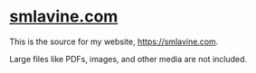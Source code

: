 # [smlavine.com](https://git.sr.ht/~smlavine/smlavine.com)

This is the source for my website, <https://smlavine.com>.

Large files like PDFs, images, and other media are not included.
